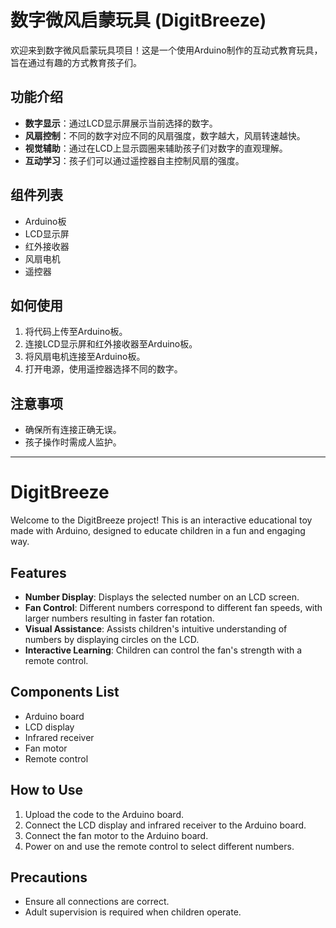 # 数字微风启蒙玩具 (DigitBreeze)

欢迎来到数字微风启蒙玩具项目！这是一个使用Arduino制作的互动式教育玩具，旨在通过有趣的方式教育孩子们。

## 功能介绍

- **数字显示**：通过LCD显示屏展示当前选择的数字。
- **风扇控制**：不同的数字对应不同的风扇强度，数字越大，风扇转速越快。
- **视觉辅助**：通过在LCD上显示圆圈来辅助孩子们对数字的直观理解。
- **互动学习**：孩子们可以通过遥控器自主控制风扇的强度。

## 组件列表

- Arduino板
- LCD显示屏
- 红外接收器
- 风扇电机
- 遥控器

## 如何使用

1. 将代码上传至Arduino板。
2. 连接LCD显示屏和红外接收器至Arduino板。
3. 将风扇电机连接至Arduino板。
4. 打开电源，使用遥控器选择不同的数字。

## 注意事项

- 确保所有连接正确无误。
- 孩子操作时需成人监护。

---

# DigitBreeze

Welcome to the DigitBreeze project! This is an interactive educational toy made with Arduino, designed to educate children in a fun and engaging way.

## Features

- **Number Display**: Displays the selected number on an LCD screen.
- **Fan Control**: Different numbers correspond to different fan speeds, with larger numbers resulting in faster fan rotation.
- **Visual Assistance**: Assists children's intuitive understanding of numbers by displaying circles on the LCD.
- **Interactive Learning**: Children can control the fan's strength with a remote control.

## Components List

- Arduino board
- LCD display
- Infrared receiver
- Fan motor
- Remote control

## How to Use

1. Upload the code to the Arduino board.
2. Connect the LCD display and infrared receiver to the Arduino board.
3. Connect the fan motor to the Arduino board.
4. Power on and use the remote control to select different numbers.

## Precautions

- Ensure all connections are correct.
- Adult supervision is required when children operate.
